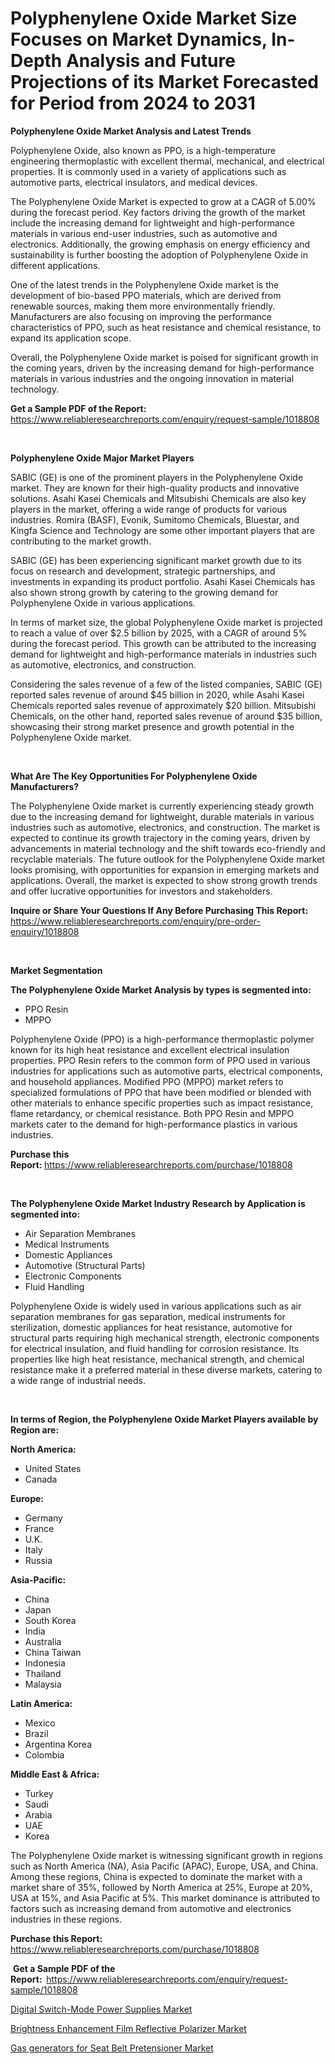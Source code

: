 <p><h1>Polyphenylene Oxide Market Size Focuses on Market Dynamics, In-Depth Analysis and Future Projections of its Market Forecasted for Period from 2024 to 2031</h1></p><p><strong>Polyphenylene Oxide Market Analysis and Latest Trends</strong></p>
<p><p>Polyphenylene Oxide, also known as PPO, is a high-temperature engineering thermoplastic with excellent thermal, mechanical, and electrical properties. It is commonly used in a variety of applications such as automotive parts, electrical insulators, and medical devices.</p><p>The Polyphenylene Oxide Market is expected to grow at a CAGR of 5.00% during the forecast period. Key factors driving the growth of the market include the increasing demand for lightweight and high-performance materials in various end-user industries, such as automotive and electronics. Additionally, the growing emphasis on energy efficiency and sustainability is further boosting the adoption of Polyphenylene Oxide in different applications.</p><p>One of the latest trends in the Polyphenylene Oxide market is the development of bio-based PPO materials, which are derived from renewable sources, making them more environmentally friendly. Manufacturers are also focusing on improving the performance characteristics of PPO, such as heat resistance and chemical resistance, to expand its application scope.</p><p>Overall, the Polyphenylene Oxide market is poised for significant growth in the coming years, driven by the increasing demand for high-performance materials in various industries and the ongoing innovation in material technology.</p></p>
<p><strong>Get a Sample PDF of the Report:&nbsp;</strong> <a href="https://www.reliableresearchreports.com/enquiry/request-sample/1018808">https://www.reliableresearchreports.com/enquiry/request-sample/1018808</a></p>
<p>&nbsp;</p>
<p><strong>Polyphenylene Oxide Major Market Players</strong></p>
<p><p>SABIC (GE) is one of the prominent players in the Polyphenylene Oxide market. They are known for their high-quality products and innovative solutions. Asahi Kasei Chemicals and Mitsubishi Chemicals are also key players in the market, offering a wide range of products for various industries. Romira (BASF), Evonik, Sumitomo Chemicals, Bluestar, and Kingfa Science and Technology are some other important players that are contributing to the market growth.</p><p>SABIC (GE) has been experiencing significant market growth due to its focus on research and development, strategic partnerships, and investments in expanding its product portfolio. Asahi Kasei Chemicals has also shown strong growth by catering to the growing demand for Polyphenylene Oxide in various applications.</p><p>In terms of market size, the global Polyphenylene Oxide market is projected to reach a value of over $2.5 billion by 2025, with a CAGR of around 5% during the forecast period. This growth can be attributed to the increasing demand for lightweight and high-performance materials in industries such as automotive, electronics, and construction.</p><p>Considering the sales revenue of a few of the listed companies, SABIC (GE) reported sales revenue of around $45 billion in 2020, while Asahi Kasei Chemicals reported sales revenue of approximately $20 billion. Mitsubishi Chemicals, on the other hand, reported sales revenue of around $35 billion, showcasing their strong market presence and growth potential in the Polyphenylene Oxide market.</p></p>
<p>&nbsp;</p>
<p><strong>What Are The Key Opportunities For Polyphenylene Oxide Manufacturers?</strong></p>
<p><p>The Polyphenylene Oxide market is currently experiencing steady growth due to the increasing demand for lightweight, durable materials in various industries such as automotive, electronics, and construction. The market is expected to continue its growth trajectory in the coming years, driven by advancements in material technology and the shift towards eco-friendly and recyclable materials. The future outlook for the Polyphenylene Oxide market looks promising, with opportunities for expansion in emerging markets and applications. Overall, the market is expected to show strong growth trends and offer lucrative opportunities for investors and stakeholders.</p></p>
<p><strong>Inquire or Share Your Questions If Any Before Purchasing This Report:</strong> <a href="https://www.reliableresearchreports.com/enquiry/pre-order-enquiry/1018808">https://www.reliableresearchreports.com/enquiry/pre-order-enquiry/1018808</a></p>
<p>&nbsp;</p>
<p><strong>Market Segmentation</strong></p>
<p><strong>The Polyphenylene Oxide Market Analysis by types is segmented into:</strong></p>
<p><ul><li>PPO Resin</li><li>MPPO</li></ul></p>
<p><p>Polyphenylene Oxide (PPO) is a high-performance thermoplastic polymer known for its high heat resistance and excellent electrical insulation properties. PPO Resin refers to the common form of PPO used in various industries for applications such as automotive parts, electrical components, and household appliances. Modified PPO (MPPO) market refers to specialized formulations of PPO that have been modified or blended with other materials to enhance specific properties such as impact resistance, flame retardancy, or chemical resistance. Both PPO Resin and MPPO markets cater to the demand for high-performance plastics in various industries.</p></p>
<p><strong>Purchase this Report:&nbsp;</strong><a href="https://www.reliableresearchreports.com/purchase/1018808">https://www.reliableresearchreports.com/purchase/1018808</a></p>
<p>&nbsp;</p>
<p><strong>The Polyphenylene Oxide Market Industry Research by Application is segmented into:</strong></p>
<p><ul><li>Air Separation Membranes</li><li>Medical Instruments</li><li>Domestic Appliances</li><li>Automotive (Structural Parts)</li><li>Electronic Components</li><li>Fluid Handling</li></ul></p>
<p><p>Polyphenylene Oxide is widely used in various applications such as air separation membranes for gas separation, medical instruments for sterilization, domestic appliances for heat resistance, automotive for structural parts requiring high mechanical strength, electronic components for electrical insulation, and fluid handling for corrosion resistance. Its properties like high heat resistance, mechanical strength, and chemical resistance make it a preferred material in these diverse markets, catering to a wide range of industrial needs.</p></p>
<p>&nbsp;</p>
<p><strong>In terms of Region, the Polyphenylene Oxide Market Players available by Region are:</strong></p>
<p>
    <p> <strong> North America: </strong>
        <ul>
            <li>United States</li>
            <li>Canada</li>
        </ul>
        </p> 
    <p> <strong> Europe: </strong>
        <ul>
            <li>Germany</li>
            <li>France</li>
            <li>U.K.</li>
            <li>Italy</li>
            <li>Russia</li>
        </ul>
        </p> 
    <p> <strong> Asia-Pacific: </strong>
        <ul>
            <li>China</li>
            <li>Japan</li>
            <li>South Korea</li>
            <li>India</li>
            <li>Australia</li>
            <li>China Taiwan</li>
            <li>Indonesia</li>
            <li>Thailand</li>
            <li>Malaysia</li>
        </ul>
        </p> 
    <p> <strong> Latin America: </strong>
        <ul>
            <li>Mexico</li>
            <li>Brazil</li>
            <li>Argentina Korea</li>
            <li>Colombia</li>
        </ul>
        </p> 
    <p> <strong> Middle East & Africa: </strong>
        <ul>
            <li>Turkey</li>
            <li>Saudi</li>
            <li>Arabia</li>
            <li>UAE</li>
            <li>Korea</li>
        </ul>
    </p>
    </p>
<p><p>The Polyphenylene Oxide market is witnessing significant growth in regions such as North America (NA), Asia Pacific (APAC), Europe, USA, and China. Among these regions, China is expected to dominate the market with a market share of 35%, followed by North America at 25%, Europe at 20%, USA at 15%, and Asia Pacific at 5%. This market dominance is attributed to factors such as increasing demand from automotive and electronics industries in these regions.</p></p>
<p><strong>Purchase this Report: </strong><a href="https://www.reliableresearchreports.com/purchase/1018808">https://www.reliableresearchreports.com/purchase/1018808</a></p>
<p>&nbsp;<strong>Get a Sample PDF of the Report:&nbsp;&nbsp;</strong><a href="https://www.reliableresearchreports.com/enquiry/request-sample/1018808">https://www.reliableresearchreports.com/enquiry/request-sample/1018808</a></p>
<p><strong></strong></p>
<p><p><a href="https://view.publitas.com/reportprime-1/digital-switch-mode-power-supplies-market-size-growth-and-forecast-from-2023-2030/">Digital Switch-Mode Power Supplies Market</a></p><p><a href="https://view.publitas.com/reportprime-1/brightness-enhancement-film-reflective-polarizer-market-size-evaluating-its-market-trends-growth-and-projections-2023-2030/">Brightness Enhancement Film Reflective Polarizer Market</a></p><p><a href="https://view.publitas.com/reportprime-1/gas-generators-for-seat-belt-pretensioner-market-dynamics-2023-2030-also-about-its-market-trends-projections-and-opportunities/">Gas generators for Seat Belt Pretensioner Market</a></p></p>